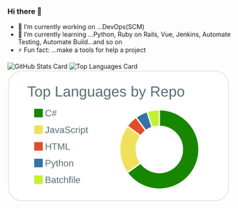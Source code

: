 ### Hi there 👋

<!--
**naonao0001777/naonao0001777** is a ✨ _special_ ✨ repository because its `README.md` (this file) appears on your GitHub profile.

Here are some ideas to get you started:
-->
- 🔭 I’m currently working on ...DevOps(SCM)
- 🌱 I’m currently learning ...Python, Ruby on Rails, Vue, Jenkins, Automate Testing, Automate Build...and so on
- ⚡ Fun fact: ...make a tools for help a project

<!--
- � I’m looking to collaborate on ...
- 🤔 I’m looking for help with ...
- 💬 Ask me about ...
- 📫 How to reach me: ...
- 😄 Pronouns: ...
-->

![GitHub Stats Card](https://github-readme-stats.vercel.app/api?username=naonao0001777)
![Top Languages Card](https://github-readme-stats.vercel.app/api/top-langs/?username=naonao0001777)   
[![](https://raw.githubusercontent.com/naonao0001777/naonao0001777/main/profile-summary-card-output/default/1-repos-per-language.svg)](https://github.com/vn7n24fzkq/github-profile-summary-cards)
